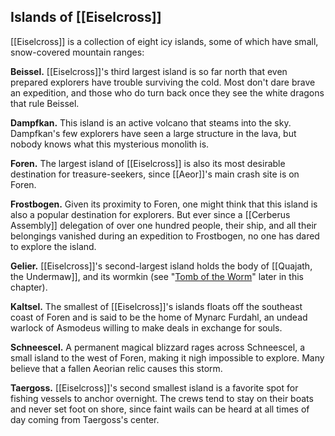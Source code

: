 ## Islands of [[Eiselcross]]

[[Eiselcross]] is a collection of eight icy islands, some of which have small, snow-covered mountain ranges:

**Beissel.** [[Eiselcross]]'s third largest island is so far north that even prepared explorers have trouble surviving the cold. Most don't dare brave an expedition, and those who do turn back once they see the white dragons that rule Beissel.

**Dampfkan.** This island is an active volcano that steams into the sky. Dampfkan's few explorers have seen a large structure in the lava, but nobody knows what this mysterious monolith is.

**Foren.** The largest island of [[Eiselcross]] is also its most desirable destination for treasure-seekers, since [[Aeor]]'s main crash site is on Foren.

**Frostbogen.** Given its proximity to Foren, one might think that this island is also a popular destination for explorers. But ever since a [[Cerberus Assembly]] delegation of over one hundred people, their ship, and all their belongings vanished during an expedition to Frostbogen, no one has dared to explore the island.

**Gelier.** [[Eiselcross]]'s second-largest island holds the body of [[Quajath, the Undermaw]], and its wormkin (see "[Tomb of the Worm](https://www.dndbeyond.com/sources/egtw/[[wildemount]]-gazetteer-[[eiselcross]]#TomboftheWorm "[[Tomb of the Worm]]")" later in this chapter).

**Kaltsel.** The smallest of [[Eiselcross]]'s islands floats off the southeast coast of Foren and is said to be the home of Mynarc Furdahl, an undead warlock of Asmodeus willing to make deals in exchange for souls.

**Schneescel.** A permanent magical blizzard rages across Schneescel, a small island to the west of Foren, making it nigh impossible to explore. Many believe that a fallen Aeorian relic causes this storm.

**Taergoss.** [[Eiselcross]]'s second smallest island is a favorite spot for fishing vessels to anchor overnight. The crews tend to stay on their boats and never set foot on shore, since faint wails can be heard at all times of day coming from Taergoss's center.